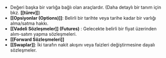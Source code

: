 - Değeri başka bir varlığa bağlı olan araçlardır. (Daha detaylı bir tanım için bkz. **[[türev]]**)
- **[[Opsiyonlar (Options)]]**: Belirli bir tarihte veya tarihe kadar bir varlığı alma/satma hakkı.
- **[[Vadeli Sözleşmeler]] (Futures)** : Gelecekte belirli bir fiyat üzerinden alım-satım yapma sözleşmeleri.
- **[[Forward Sözleşmeleri]]**
- **[[Swaplar]]**: İki tarafın nakit akışını veya faizleri değiştirmesine dayalı sözleşmeler.